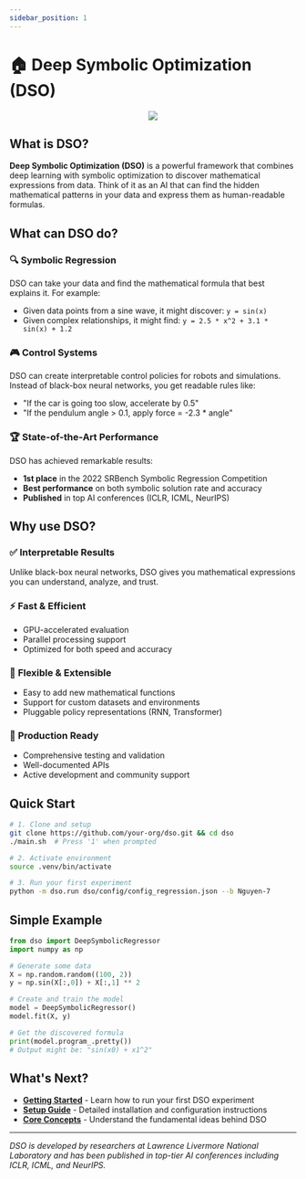 ```yaml
---
sidebar_position: 1
---
```


# 🏠 Deep Symbolic Optimization (DSO)

<p align="center">
    <img src="/img/banner.png"/>
</p>

## What is DSO?

**Deep Symbolic Optimization (DSO)** is a powerful framework that combines deep learning with symbolic optimization to discover mathematical expressions from data. Think of it as an AI that can find the hidden mathematical patterns in your data and express them as human-readable formulas.

## What can DSO do?

### 🔍 **Symbolic Regression**

DSO can take your data and find the mathematical formula that best explains it. For example:

- Given data points from a sine wave, it might discover: `y = sin(x)`
- Given complex relationships, it might find: `y = 2.5 * x^2 + 3.1 * sin(x) + 1.2`

### 🎮 **Control Systems**

DSO can create interpretable control policies for robots and simulations. Instead of black-box neural networks, you get readable rules like:

- "If the car is going too slow, accelerate by 0.5"
- "If the pendulum angle > 0.1, apply force = -2.3 \* angle"

### 🏆 **State-of-the-Art Performance**

DSO has achieved remarkable results:

- **1st place** in the 2022 SRBench Symbolic Regression Competition
- **Best performance** on both symbolic solution rate and accuracy
- **Published** in top AI conferences (ICLR, ICML, NeurIPS)

## Why use DSO?

### ✅ **Interpretable Results**

Unlike black-box neural networks, DSO gives you mathematical expressions you can understand, analyze, and trust.

### ⚡ **Fast & Efficient**

- GPU-accelerated evaluation
- Parallel processing support
- Optimized for both speed and accuracy

### 🔧 **Flexible & Extensible**

- Easy to add new mathematical functions
- Support for custom datasets and environments
- Pluggable policy representations (RNN, Transformer)

### 🎯 **Production Ready**

- Comprehensive testing and validation
- Well-documented APIs
- Active development and community support

## Quick Start

```bash
# 1. Clone and setup
git clone https://github.com/your-org/dso.git && cd dso
./main.sh  # Press '1' when prompted

# 2. Activate environment
source .venv/bin/activate

# 3. Run your first experiment
python -m dso.run dso/config/config_regression.json --b Nguyen-7
```

## Simple Example

```python
from dso import DeepSymbolicRegressor
import numpy as np

# Generate some data
X = np.random.random((100, 2))
y = np.sin(X[:,0]) + X[:,1] ** 2

# Create and train the model
model = DeepSymbolicRegressor()
model.fit(X, y)

# Get the discovered formula
print(model.program_.pretty())
# Output might be: "sin(x0) + x1^2"
```

## What's Next?

- **[Getting Started](core/getting_started)** - Learn how to run your first DSO experiment
- **[Setup Guide](core/setup)** - Detailed installation and configuration instructions
- **[Core Concepts](core/concept)** - Understand the fundamental ideas behind DSO

---

_DSO is developed by researchers at Lawrence Livermore National Laboratory and has been published in top-tier AI conferences including ICLR, ICML, and NeurIPS._
